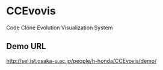 # CCEvovis
Code Clone Evolution Visualization System
## Demo URL
http://sel.ist.osaka-u.ac.jp/people/h-honda/CCEvovis/demo/

